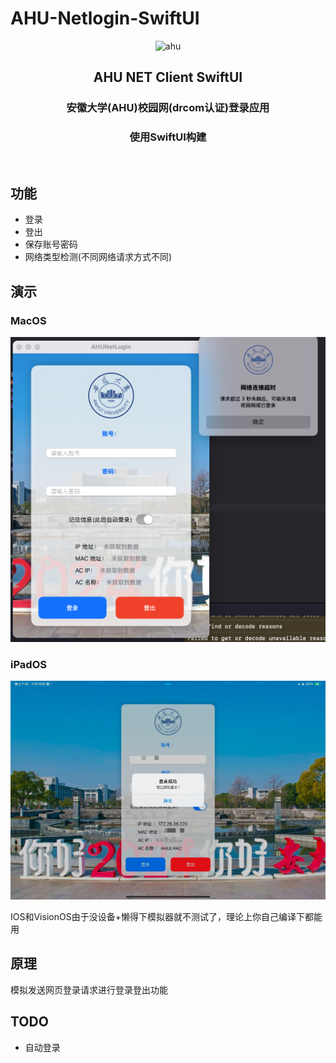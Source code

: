 # AHU-Netlogin-SwiftUI
<p align="center">
<img src="https://github.com/MoeclubM/AHU-Netlogin-SwiftUI/blob/main/.pics/logo.svg?raw=true" width="200" alt="ahu"/>
</p>
<h2 align="center">AHU NET Client SwiftUI</h2>
<h3 align="center">安徽大学(AHU)校园网(drcom认证)登录应用</h3>
<h3 align="center">使用SwiftUI构建</h3>
<p align="center">
<img src="https://img.shields.io/github/v/release/MoeclubM/AHU-Netlogin-SwiftUI" alt="">
<img src="https://img.shields.io/github/issues/MoeclubM/AHU-Netlogin-SwiftUI?color=rgb%2877%20199%20166%29" alt="">
<img src="https://img.shields.io/github/downloads/MoeclubM/AHU-Netlogin-SwiftUI/total?color=ea8f14&label=users" alt="">
<img src="https://img.shields.io/github/license/MoeclubM/AHU-Netlogin-SwiftUI" alt="">
</p>


## 功能
- 登录
- 登出
- 保存账号密码
- 网络类型检测(不同网络请求方式不同)

## 演示
### MacOS
![MacOS](./.pics/ac1b4e2e75b72fe4a0f373a9a5aff82c.png)
### iPadOS
![iPadOS](./.pics/d59a4f7eaa0841bdf1b78cdc90a9b725.png)

IOS和VisionOS由于没设备+懒得下模拟器就不测试了，理论上你自己编译下都能用


## 原理
模拟发送网页登录请求进行登录登出功能

## TODO
- 自动登录
